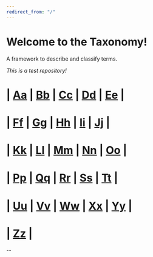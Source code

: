 ```yaml
---
redirect_from: "/"
---
```


# Welcome to the Taxonomy! 

A framework to describe and classify terms.

*This is a test repository!*

# | [Aa](Aa.md) | [Bb](Bb.md) | [Cc](Cc.md) | [Dd](Dd.md) | [Ee](Ee.md) |

# | [Ff](Ff.md) | [Gg](Gg.md) | [Hh](Hh.md) | [Ii](Ii.md) | [Jj](Jj.md) |

# | [Kk](Kk.md) | [Ll](Ll.md) | [Mm](Mm.md) | [Nn](Nn.md) | [Oo](Oo.md) |

# | [Pp](Pp.md) | [Qq](Qq.md) | [Rr](Rr.md) | [Ss](Ss.md) | [Tt](Tt.md) |

# | [Uu](Uu.md) | [Vv](Vv.md) | [Ww](Ww.md) | [Xx](Xx.md) | [Yy](Yy.md) |

# | [Zz](Zz.md) |

--










